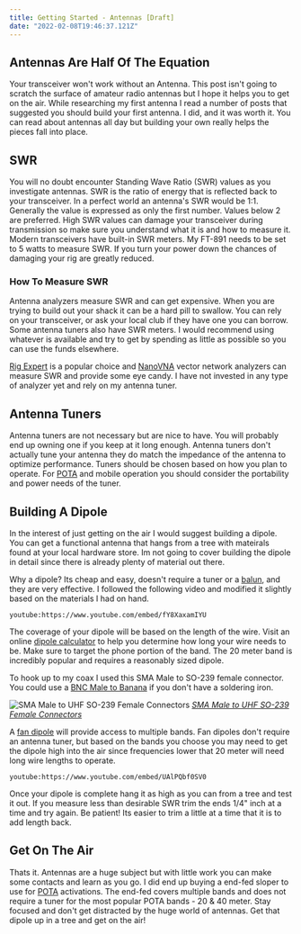 ```yaml
---
title: Getting Started - Antennas [Draft]
date: "2022-02-08T19:46:37.121Z"
---
```

 
<!-- Getting Started Series                                  
:---------------------------------------
[Get On The Air](./get-on-the-air)
[Radios](./radios)
[Antennas](./antennas)
[Operating](./operating) -->
 
## Antennas Are Half Of The Equation
Your transceiver won't work without an Antenna. This post isn't going to scratch the surface of amateur radio antennas but I hope it helps you to get on the air. While researching my first antenna I read a number of posts that suggested you should build your first antenna. I did, and it was worth it. You can read about antennas all day but building your own really helps the pieces fall into place.
 
## SWR
You will no doubt encounter Standing Wave Ratio (SWR) values as you investigate antennas. SWR is the ratio of energy that is reflected back to your transceiver. In a perfect world an antenna's SWR would be 1:1. Generally the value is expressed as only the first number. Values below 2 are preferred. High SWR values can damage your transceiver during transmission so make sure you understand what it is and how to measure it. Modern transceivers have built-in SWR meters. My FT-891 needs to be set to 5 watts to measure SWR. If you turn your power down the chances of damaging your rig are greatly reduced.
 
### How To Measure SWR
Antenna analyzers measure SWR and can get expensive. When you are trying to build out your shack it can be a hard pill to swallow. You can rely on your transceiver, or ask your local club if they have one you can borrow. Some antenna tuners also have SWR meters. I would recommend using whatever is available and try to get by spending as little as possible so you can use the funds elsewhere.
 
[Rig Expert](https://www.dxengineering.com/search/brand/rigexpert?SortBy=Default&SortOrder=Ascending&keyword=rigexpert&kr=rigexpert) is a popular choice and [NanoVNA](https://www.amazon.com/%E3%80%90Upgraded%E3%80%91AURSINC-Analyzer-Measuring-Parameters-Standing/dp/B07Z5VY7B6/?_encoding=UTF8&pd_rd_w=hsEhU&pf_rd_p=29505bbf-38bd-47ef-8224-a5dd0cda2bae&pf_rd_r=3D63BW5WDY265FXJGR0V&pd_rd_r=d6f40eed-0d0e-4621-92e8-b979b0b8a087&pd_rd_wg=xCiCF&ref_=pd_gw_ci_mcx_mr_hp_atf_m) vector network analyzers can measure SWR and provide some eye candy. I have not invested in any type of analyzer yet and rely on my antenna tuner.
## Antenna Tuners
Antenna tuners are not necessary but are nice to have. You will probably end up owning one if you keep at it long enough. Antenna tuners don't actually tune your antenna they do match the impedance of the antenna to optimize performance. Tuners should be chosen based on how you plan to operate. For [POTA](https://parksontheair.com/) and mobile operation you should consider the portability and power needs of the tuner.
 
## Building A Dipole
In the interest of just getting on the air I would suggest building a dipole. You can get a functional antenna that hangs from a tree with mateirals found at your local hardware store. Im not going to cover building the dipole in detail since there is already plenty of material out there.
 
Why a dipole? Its cheap and easy, doesn't require a tuner or a [balun](https://en.wikipedia.org/wiki/Balun), and they are very effective. I followed the following video and modified it slightly based on the materials I had on hand.
 
`youtube:https://www.youtube.com/embed/fY8XaxamIYU`
 
The coverage of your dipole will be based on the length of the wire. Visit an online [dipole calculator](http://www.westmountainradio.com/antenna_calculator.php) to help you determine how long your wire needs to be. Make sure to target the phone portion of the band. The 20 meter band is incredibly popular and requires a reasonably sized dipole.
 
To hook up to my coax I used this SMA Male to SO-239 female connector. You could use a [BNC Male to Banana](https://www.amazon.com/dp/B07TC1L8RP/?coliid=I29POD4DV8WP7B&colid=WJ4GCSVOEMJI&psc=1&ref_=lv_ov_lig_dp_it) if you don't have a soldering iron.
 
![SMA Male to UHF SO-239 Female Connectors](./IMG_9306.png)
<span style="color:gray">*[SMA Male to UHF SO-239 Female Connectors](https://www.amazon.com/gp/product/B00COW5E3A/ref=ppx_yo_dt_b_asin_title_o03_s00?ie=UTF8&psc=1)*</span>
 
A [fan dipole](https://www.hamuniverse.com/multidipole.html) will provide access to multiple bands. Fan dipoles don't require an antenna tuner, but based on the bands you choose you may need to get the dipole high into the air since frequencies lower that 20 meter will need long wire lengths to operate.
 
`youtube:https://www.youtube.com/embed/UAlPQbf0SV0`
 
Once your dipole is complete hang it as high as you can from a tree and test it out. If you measure less than desirable SWR trim the ends 1/4" inch at a time and try again. Be patient! Its easier to trim a little at a time that it is to add length back.
 
## Get On The Air
Thats it. Antennas are a huge subject but with little work you can make some contacts and learn as you go. I did end up buying a end-fed sloper to use for [POTA](https://parksontheair.com/) activations. The end-fed covers multiple bands and does not require a tuner for the most popular POTA bands - 20 & 40 meter. Stay focused and don't get distracted by the huge world of antennas. Get that dipole up in a tree and get on the air!